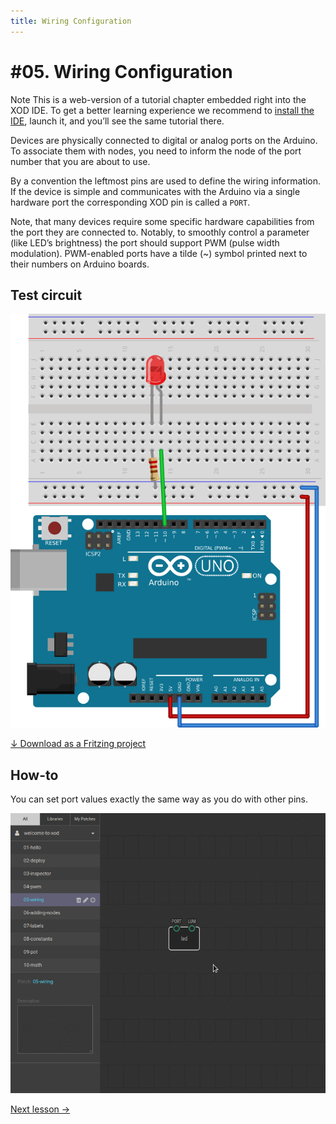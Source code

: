 ```yaml
---
title: Wiring Configuration
---
```


# #05. Wiring Configuration

<div class="ui segment note">
<span class="ui ribbon label">Note</span>
This is a web-version of a tutorial chapter embedded right into the XOD IDE.
To get a better learning experience we recommend to
<a href="../install/">install the IDE</a>, launch it, and you’ll see the
same tutorial there.
</div>

Devices are physically connected to digital or analog ports on the Arduino.
To associate them with nodes, you need to inform the node of the port
number that you are about to use.

By a convention the leftmost pins are used to define the wiring information.
If the device is simple and communicates with the Arduino via a single hardware
port the corresponding XOD pin is called a `PORT`.

Note, that many devices require some specific hardware capabilities from the
port they are connected to. Notably, to smoothly control a parameter (like
LED’s brightness) the port should support PWM (pulse width modulation).
PWM-enabled ports have a tilde (~) symbol printed next to their numbers on
Arduino boards.

## Test circuit

![Circuit](./circuit.fz.png)

[↓ Download as a Fritzing project](./circuit.fzz)

## How-to

You can set port values exactly the same way as you do with other pins.

![Screencast](./screencast.gif)

[Next lesson →](../06-adding-nodes/)
